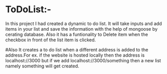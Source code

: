 # ToDoList:-

In this project I had  created a dynamic to do list. It will take inputs and add items in your list and save the information with the help 
of mongoose by cerating database. Also it has a funtionality to Delete item when the checkbox in front of the list item is clicked.

#Also It creates a to do list when a different address is added to the address.For ex. if the website is hosted locally then the address is
localhost://3000 but if we add localhost://3000/something then a new list namely something will get created.
